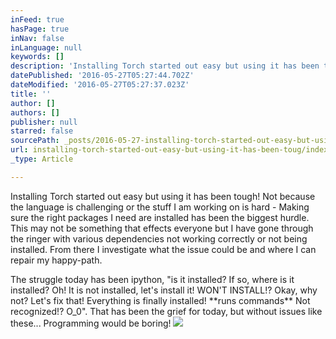 ```yaml
---
inFeed: true
hasPage: true
inNav: false
inLanguage: null
keywords: []
description: 'Installing Torch started out easy but using it has been tough! Not because the language is challenging or the stuff I am working on is hard - Making sure the right packages I need are installed has been the biggest hurdle. This may not be something that effects everyone but I have gone through the ringer with various dependencies not working correctly or not being installed. From there I investigate what the issue could be and where I can repair my happy-path. '
datePublished: '2016-05-27T05:27:44.702Z'
dateModified: '2016-05-27T05:27:37.023Z'
title: ''
author: []
authors: []
publisher: null
starred: false
sourcePath: _posts/2016-05-27-installing-torch-started-out-easy-but-using-it-has-been-toug.md
url: installing-torch-started-out-easy-but-using-it-has-been-toug/index.html
_type: Article

---
```

Installing Torch started out easy but using it has been tough! Not because the language is challenging or the stuff I am working on is hard - Making sure the right packages I need are installed has been the biggest hurdle. This may not be something that effects everyone but I have gone through the ringer with various dependencies not working correctly or not being installed. From there I investigate what the issue could be and where I can repair my happy-path. 

The struggle today has been ipython, "is it installed? If so, where is it installed? Oh! It is not installed, let's install it! WON'T INSTALL!? Okay, why not? Let's fix that! Everything is finally installed! \*\*runs commands\*\* Not recognized!? O\_0". That has been the grief for today, but without issues like these... Programming would be boring! ![](https://the-grid-user-content.s3-us-west-2.amazonaws.com/e6fa8376-69e9-438e-954c-2bed0fcc0c49.png)